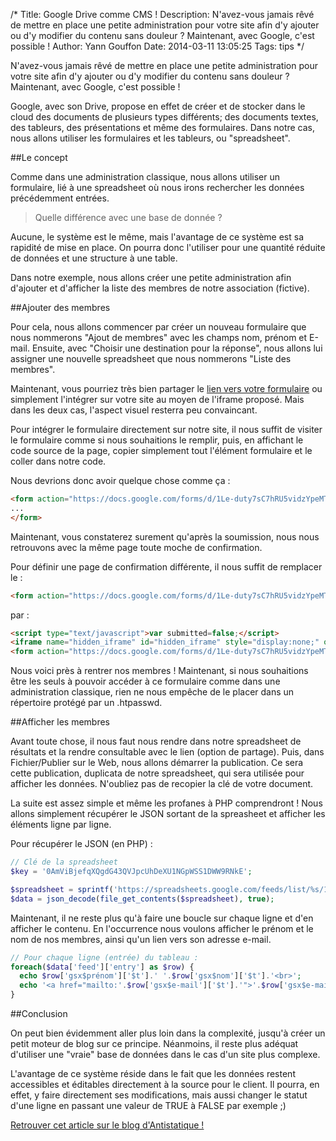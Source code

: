 /*
Title: Google Drive comme CMS !
Description: N'avez-vous jamais rêvé de mettre en place une petite administration pour votre site afin d'y ajouter ou d'y modifier du contenu sans douleur ? Maintenant, avec Google, c'est possible !
Author: Yann Gouffon
Date: 2014-03-11 13:05:25
Tags: tips
*/

N'avez-vous jamais rêvé de mettre en place une petite administration pour votre site afin d'y ajouter ou d'y modifier du contenu sans douleur ? Maintenant, avec Google, c'est possible !

Google, avec son Drive, propose en effet de créer et de stocker dans le cloud des documents de plusieurs types différents; des documents textes, des tableurs, des présentations et même des formulaires. Dans notre cas, nous allons utiliser les formulaires et les tableurs, ou "spreadsheet".

##Le concept

Comme dans une administration classique, nous allons utiliser un formulaire, lié à une spreadsheet où nous irons rechercher les données précédemment entrées. 

>Quelle différence avec une base de donnée ?

Aucune, le système est le même, mais l'avantage de ce système est sa rapidité de mise en place. On pourra donc l'utiliser pour une quantité réduite de données et une structure à une table.

Dans notre exemple, nous allons créer une petite administration afin d'ajouter et d'afficher la liste des membres de notre association (fictive).

##Ajouter des membres

Pour cela, nous allons commencer par créer un nouveau formulaire que nous nommerons "Ajout de membres" avec les champs nom, prénom et E-mail. Ensuite, avec "Choisir une destination pour la réponse", nous allons lui assigner une nouvelle spreadsheet que nous nommerons "Liste des membres".

Maintenant, vous pourriez très bien partager le [lien vers votre formulaire](https://docs.google.com/forms/d/1Le-duty7sC7hRU5vidzYpeMT_Ww7s5mU3c4k4VjXU8k/viewform) ou simplement l'intégrer sur votre site au moyen de l'iframe proposé. Mais dans les deux cas, l'aspect visuel resterra peu convaincant.

Pour intégrer le formulaire directement sur notre site, il nous suffit de visiter le formulaire comme si nous souhaitions le remplir, puis, en affichant le code source de la page, copier simplement tout l'élément formulaire et le coller dans notre code.

Nous devrions donc avoir quelque chose comme ça :

```html
<form action="https://docs.google.com/forms/d/1Le-duty7sC7hRU5vidzYpeMT_Ww7s5mU3c4k4VjXU8k/formResponse" method="POST" id="ss-form" target="_self" onsubmit="">
...
</form>
```

Maintenant, vous constaterez surement qu'après la soumission, nous nous retrouvons avec la même page toute moche de confirmation.

Pour définir une page de confirmation différente, il nous suffit de remplacer le :

```html
<form action="https://docs.google.com/forms/d/1Le-duty7sC7hRU5vidzYpeMT_Ww7s5mU3c4k4VjXU8k/formResponse" method="POST" id="ss-form" target="_self" onsubmit="">...</form>
```

par :

```html
<script type="text/javascript">var submitted=false;</script>
<iframe name="hidden_iframe" id="hidden_iframe" style="display:none;" onload="if(submitted) {window.location='http://mon-site.com/ma-page-de-confirmation.html';}"></iframe>
<form action="https://docs.google.com/forms/d/1Le-duty7sC7hRU5vidzYpeMT_Ww7s5mU3c4k4VjXU8k/formResponse" method="post" target="hidden_iframe" onsubmit="submitted=true;">...</form>
```

Nous voici près à rentrer nos membres ! Maintenant, si nous souhaitions être les seuls à pouvoir accéder à ce formulaire comme dans une administration classique, rien ne nous empêche de le placer dans un répertoire protégé par un .htpasswd.

##Afficher les membres

Avant toute chose, il nous faut nous rendre dans notre spreadsheet de résultats et la rendre consultable avec le lien (option de partage). Puis, dans Fichier/Publier sur le Web, nous allons démarrer la publication. Ce sera cette publication, duplicata de notre spreadsheet, qui sera utilisée pour afficher les données. N'oubliez pas de recopier la clé de votre document.

La suite est assez simple et même les profanes à PHP comprendront ! Nous allons simplement récupérer le JSON sortant de la spreasheet et afficher les éléments ligne par ligne.

Pour récupérer le JSON (en PHP) :

```php
// Clé de la spreadsheet
$key = '0AmViBjefqXQgdG43QVJpcUhDeXU1NGpWSS1DWW9RNkE';

$spreadsheet = sprintf('https://spreadsheets.google.com/feeds/list/%s/1/public/values?alt=json', $key);
$data = json_decode(file_get_contents($spreadsheet), true);
```

Maintenant, il ne reste plus qu'à faire une boucle sur chaque ligne et d'en afficher le contenu. En l'occurrence nous voulons afficher le prénom et le nom de nos membres, ainsi qu'un lien vers son adresse e-mail.

```php
// Pour chaque ligne (entrée) du tableau :
foreach($data['feed']['entry'] as $row) {
  echo $row['gsx$prénom']['$t'].' '.$row['gsx$nom']['$t'].'<br>';
  echo '<a href="mailto:'.$row['gsx$e-mail']['$t'].'">'.$row['gsx$e-mail']['$t'].'</a><br>';
}
```

##Conclusion

On peut bien évidemment aller plus loin dans la complexité, jusqu'à créer un petit moteur de blog sur ce principe. Néanmoins, il reste plus adéquat d'utiliser une "vraie" base de données dans le cas d'un site plus complexe.

L'avantage de ce système réside dans le fait que les données restent accessibles et éditables directement à la source pour le client. Il pourra, en effet, y faire directement ses modifications, mais aussi changer le statut d'une ligne en passant une valeur de TRUE à FALSE par exemple ;)


[Retrouver cet article sur le blog d'Antistatique !](http://antistatique.net/blog/2014/03/11/google-drive-comme-cms/)
